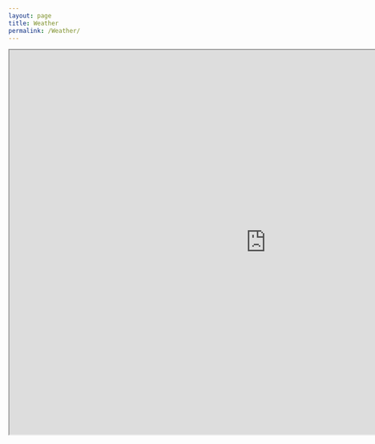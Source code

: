```yaml
---
layout: page
title: Weather
permalink: /Weather/
---
```


<iframe width="1024" height="768"  src="https://docs.google.com/spreadsheets/d/e/2PACX-1vQIK36eXTlZG6Xjdm6VN9TvCiJ2dHkAST05Wm1iLoVVuTgPRjU2L8mvvW1erND60oNHxIGAj8MbAHLd/pubhtml?gid=2049180634&amp;single=true&amp;widget=true&amp;headers=false"></iframe>
